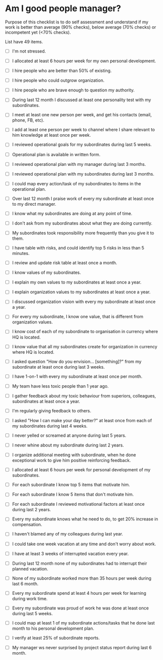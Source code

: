 
# Am I good people manager?

Purpose of this checklist is to do self assessment and understand if my work is better than average (90% checks), below average (70% checks) or incompetent yet (<70% checks).

List have 49 items.

- [ ] I'm not stressed.
- [ ] I allocated at least 6 hours per week for my own personal development.
- [ ] I hire people who are better than 50% of existing. 
- [ ] I hire people who could outgrow organization.
- [ ] I hire people who are brave enough to question my authority.
- [ ] During last 12 month I discussed at least one personality test with my subordinates.
- [ ] I meet at least one new person per week, and get his contacts (email, phone, FB, etc). 
- [ ] I add at least one person per week to channel where I share relevant to him knowledge at least once per week.
- [ ] I reviewed operational goals for my subordinates during last 5 weeks.
- [ ] Operational plan is available in written form.
- [ ] I reviewed operational plan with my manager during last 3 months.
- [ ] I reviewed operational plan with my subordinates during last 3 months.
- [ ] I could map every action/task of my subordinates to items in the operational plan.
- [ ] Over last 12 month I praise work of every my subordinate at least once to my direct manager. 
- [ ] I know what my subordinates are doing at any point of time.
- [ ] I don't ask from my subordinates about what they are doing currently.
- [ ] My subordinates took responsibility more frequently than you give it to them.
- [ ] I have table with risks, and could identify top 5 risks in less than 5 minutes.
- [ ] I review and update risk table at least once a month.
- [ ] I know values of my subordinates.
- [ ] I explain my own values to my subordinates at least once a year.
- [ ] I explain organization values to my subordinates at least once a year.
- [ ] I discussed organization vision with every my subordinate at least once a year.
- [ ] For every my subordinate, I know one value, that is different from organization values.
- [ ] I know cost of each of my subordinate to organisation in currency where HQ is located.
- [ ] I know value that all my subordinates create for organization in currency where HQ is located.
- [ ] I asked question "How do you envision... [something]?" from my subordinate at least once during last 3 weeks.
- [ ] I have 1-on-1 with every my subordinate at least once per month.
- [ ] My team have less toxic people than 1 year ago.
- [ ] I gather feedback about my toxic behaviour from superiors, colleagues, subordinates at least once a year.
- [ ] I'm regularly giving feedback to others.
- [ ] I asked "How I can make your day better?" at least once from each of my subordinates during last 4 weeks.
- [ ] I never yelled or screamed at anyone during last 5 years.
- [ ] I never whine about my subordinate during last 2 years.
- [ ] I organize additional meeting with subordinate, when he done exceptional work to give him positive reinforcing feedback.
- [ ] I allocated at least 6 hours per week for personal development of my subordinates.
- [ ] For each subordinate I know top 5 items that motivate him.
- [ ] For each subordinate I know 5 items that don't motivate him. 
- [ ] For each subordinate I reviewed motivational factors at least once during last 2 years.
- [ ] Every my subordinate knows what he need to do, to get 20% increase in compensation.
- [ ] I haven't blamed any of my colleagues during last year. 
- [ ] I could take one week vacation at any time and don't worry about work.
- [ ] I have at least 3 weeks of interrupted vacation every year.
- [ ] During last 12 month none of my subordinates had to interrupt their planned vacation.
- [ ] None of my subordinate worked more than 35 hours per week during last 6 month.
- [ ] Every my subordinate spend at least 4 hours per week for learning during work time.
- [ ] Every my subordinate was proud of work he was done at least once during last 5 weeks.
- [ ] I could map at least 1 of my subordinate actions/tasks that he done last month to his personal development plan.
- [ ] I verify at least 25% of subordinate reports.
- [ ] My manager ws never surprised by project status report during last 6 month. 

